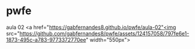 # pwfe

aula 02
<a href="https://gabfernandes8.github.io/pwfe/aula-02"<img src="https://github.com/gabfernandes8/pwfe/assets/124157058/797fe6e1-1873-495c-a783-9773372770ee" width="550px"></a>
